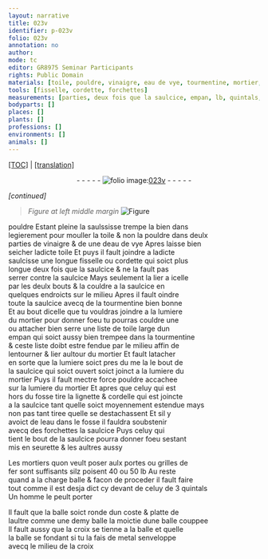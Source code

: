 ```yaml
---
layout: narrative
title: 023v
identifier: p-023v
folio: 023v
annotation: no
author:
mode: tc
editor: GR8975 Seminar Participants
rights: Public Domain
materials: [toile, pouldre, vinaigre, eau de vye, tourmentine, mortier, lignette, cordelle, eau, mortiers, fer, metal]
tools: [fisselle, cordette, forchettes]
measurements: [parties, deux fois que la saulcice, empan, lb, quintals, moictie]
bodyparts: []
places: []
plants: []
professions: []
environments: []
animals: []
---
```


 <p><a href="{{ site.baseurl }}/diplomatic/">[TOC]</a> | <a href="{{ site.baseurl }}/texts/p-023v_tl/" target="_blank">[translation]</a></p><div class="folio" align="center">- - - - - <a href="http://gallica.bnf.fr/ark:/12148/btv1b10500001g/f52.image" target="_blank"><img src="https://cu-mkp.github.io/2017-workshop-edition/assets/photo-icon.png" alt="folio image: " style="display:inline-block; margin-bottom:-3px;"/>023v</a> - - - - - </div>  
 
*[continued]*
  
> *Figure*
> *at left middle margin*
> <a href="https://drive.google.com/open?id=0B9-oNrvWdlO5Tm4ySC1wcUx6Yzg" target="_blank"><img src="https://cu-mkp.github.io/GR8975-edition/assets/photo-icon.png" alt="Figure" style="display:inline-block; margin-bottom:-3px;"/></a>
 
pouldre Estant pleine la saulssisse trempe la <span class="del">bien dans</span><br/> legierem<span class="exp">ent</span> pour mouller la <span class="m">toile</span> & non la <span class="m">pouldre</span> dans deulx<br/> <span class="ms">parties</span> de <span class="m">vinaigre</span> & <span class="del">de</span> une d<span class="m">eau de vye</span> Apres laisse bien<br/> seicher ladicte <span class="m">toile</span> Et puys il fault joindre a ladicte<br/> saulcisse une longue <span class="tl">fisselle</span> ou <span class="tl">cordette</span> qui soict plus<br/> longue <span class="ms">deux fois que la saulcice</span> & ne la fault pas<br/> serrer contre la saulcice Mays seulem<span class="exp">ent</span> la lier a icelle<br/> par les deulx bouts & la couldre a la saulcice en<br/> quelques endroicts sur le milieu Apres il fault oindre<br/> toute la saulcice avecq de la <span class="m">tourmentine</span> bien bonne<br/> Et au bout dicelle que tu vouldras joindre a la lumiere<br/> du <span class="m">mortier</span> pour donner foeu tu pourras couldre <span class="del">une</span><br/> ou attacher bien serre une liste de <span class="m">toile</span> large dun<br/> <span class="ms">empan</span> qui soict aussy bien trempee dans la <span class="m">tourmentine</span><br/> & ceste liste doibt estre fendue par le milieu affin de<br/> lentourner & lier aultour du <span class="m">mortier</span> Et fault latacher<br/> en sorte que <span class="del">la lumiere soict pres d<span class="del">u m</span>e la</span> le bout de<br/> la saulcice qui soict ouvert soict joinct a la lumiere du<br/> <span class="m">mortier</span> Puys il fault mectre force <span class="m">pouldre</span> accachee<br/> sur la lumiere du <span class="m">mortier</span> Et apres que celuy qui est<br/> hors du fosse tire la <span class="m">lignette</span> & <span class="m">cordelle</span> qui est joincte<br/> a la saulcice tant quelle soict moyennem<span class="exp">ent</span> estendue mays<br/> non pas tant tiree quelle se destachas<span class="del">sen</span>t Et sil y<br/> avoict de l<span class="m">eau</span> dans le fosse il fauldra soubstenir<br/> avecq des <span class="tl">forchettes</span> la saulcice Puys celuy qui<br/> tient le bout de la saulcice pourra donner foeu sestant<br/> mis en seurette & les aultres aussy
 
 
  
Les <span class="m">mortiers</span> quon veult poser aulx portes ou grilles de<br/> <span class="m">fer</span> sont suffisants silz poisent 40 ou 50 <span class="ms">lb</span> Au reste<br/> quand a la charge balle & facon de proceder il fault faire<br/> tout co<span class="exp">mm</span>e il est desja dict cy devant de celuy de 3 <span class="ms">quintals</span><br/> Un homme le peult porter
 
Il fault que la balle soict ronde dun coste & platte de<br/> laultre co<span class="exp">mm</span>e <span class="del">une demy balle</span> la <span class="ms">moictie</span> dune balle couppee<br/> Il fault aussy que la croix se tienne a la balle et quelle<br/> la balle se fondant si tu la fais de <span class="m">metal</span> senveloppe<br/> avecq le milieu de la croix
 
 